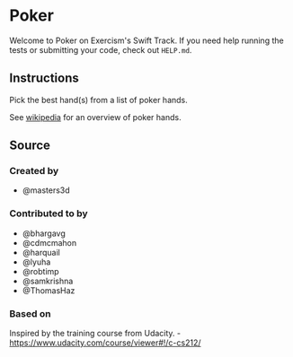 # Poker

Welcome to Poker on Exercism's Swift Track.
If you need help running the tests or submitting your code, check out `HELP.md`.

## Instructions

Pick the best hand(s) from a list of poker hands.

See [wikipedia][poker-hands] for an overview of poker hands.

[poker-hands]: https://en.wikipedia.org/wiki/List_of_poker_hands

## Source

### Created by

- @masters3d

### Contributed to by

- @bhargavg
- @cdmcmahon
- @harquail
- @lyuha
- @robtimp
- @samkrishna
- @ThomasHaz

### Based on

Inspired by the training course from Udacity. - https://www.udacity.com/course/viewer#!/c-cs212/